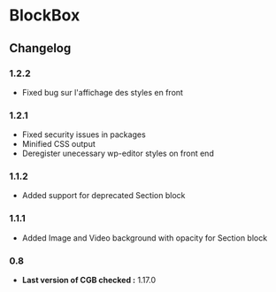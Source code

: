 # BlockBox

## Changelog

### 1.2.2
* Fixed bug sur l'affichage des styles en front

### 1.2.1
* Fixed security issues in packages
* Minified CSS output
* Deregister unecessary wp-editor styles on front end

### 1.1.2
* Added support for deprecated Section block

### 1.1.1
* Added Image and Video background with opacity for Section block

### 0.8
* **Last version of CGB checked :** 1.17.0
